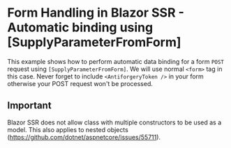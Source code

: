 # Form Handling in Blazor SSR - Automatic binding using [SupplyParameterFromForm] 

This example shows how to perform automatic data binding for a form `POST` request using `[SupplyParameterFromForm]`. We will use normal `<form>` tag in this case. Never forget to include `<AntiforgeryToken />` in your form otherwise your POST request won't be processed. 


## Important

Blazor SSR does not allow class with multiple constructors to be used as a model. This also applies to nested objects (https://github.com/dotnet/aspnetcore/issues/55711).